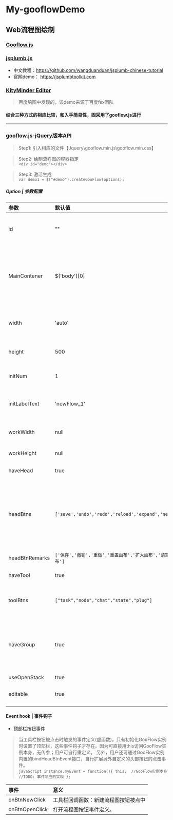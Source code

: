 # My-gooflowDemo

## Web流程图绘制

### [Gooflow.js](https://github.com/huangjunsen/GooFlow)

### [jsplumb.js](https://github.com/jsplumb/jsplumb) 

- 中文教程：https://github.com/wangduanduan/jsplumb-chinese-tutorial
- 官网demo： https://jsplumbtoolkit.com

### [KityMinder Editor](https://github.com/fex-team/kityminder-editor)

> 百度脑图中发现的，该demo来源于百度fex团队

#### 结合三种方式的相应比较，和入手简易性，固采用了gooflow.js进行

---

### [gooflow.js-jQuery版本API](https://gooflow.xyz/docs/)

> Step1: 引入相应的文件【Jquery\gooflow.min.js\gooflow.min.css】

> Step2: 绘制流程图的容器指定 <br>
    `<div id="demo"></div>`
    
> Step3: 激活生成 <br>
    `var demo1 = $("#demo").createGooFlow(options);`
    
##### Option | 参数配置

| 参数 | 默认值 | 描述 |
| :-- | :-- | :-- |
|id|""|作为流程图在页面中的唯一标识，必选。或者提供含有id属性的dom|
|MainContener|$('body')[0]|工作区的父级元素非position:absolute时，默认即可；<br>外围存在绝对定位的元素，则应该增加绝对定位容器的dom|
|width|'auto'|定义整个控件的宽(含工具栏和滚动条)，默认和父级容器同宽|
|height|500|定义整个控件的高(含顶部工具栏、滚动条)|
|initNum|1|计算默认元素名称后缀的起始编码Sequence|
|initLabelText|'newFlow_1'|初始化时标题的内容，仅当haveHead==true时有效|
|workWidth|null|定义画布的宽，如忽略，则根据width自动计算|
|workHeight|null|定义画布的高，规则同workWidth|
|haveHead|true|是否显示头部工具栏|
|headBtns|`['save','undo','redo','reload','expand','new']`|顶部栏的按钮从左至右依次都有哪些类型名的按钮，仅当haveHead==true时有效。按钮【除撤销和重做外】的点击事件需要自定义|
|headBtnRemarks|`['保存','撤销','重做','重置画布','扩大画布','清空画布']`|头部工具栏按钮提示文本|
|haveTool|true|是否显示左侧工具栏|
|toolBtns|`["task","node","chat","state","plug"]`|左侧工具栏按钮(根据数组出现顺序的不同，还可以进行自定义排序)|
|haveGroup|true|是否启用组织划分框编辑如为否, 则左侧工具栏的 group 工具将不出现, 但是已经画了的“组织划分框”还是会出现的|
|useOpenStack|true|是否启用回滚线|
|editable|true|是否可编辑, 仅在 haveTool=false 时有意义|

#### Event hook | 事件钩子

- 顶部栏按钮事件

> 当工具栏按钮被点击时触发的事件定义(虚函数)，只有初始化GooFlow实例时设置了顶部栏，这些事件钩子才存在。因为可直接用this访问GooFlow实例本身，无传参；用户可自行重定义。
另外，用户还可通过GooFlow实例内置的bindHeadBtnEvent接口，自行扩展另外自定义的头部按钮的点击事件。<br>
`javaScript
instance.myEvent = function(){
        this;  //GooFlow实例本身
        //TODO: 事件响应的实现
};`


|事件|意义|
|:-|:-|
|onBtnNewClick|工具栏回调函数：新建流程图按钮被点中|
|onBtnOpenClick|打开流程图按钮事件定义。|